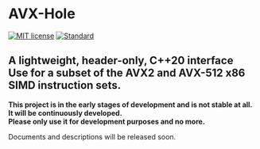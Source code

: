 # AVX-Hole

[![MIT license](https://img.shields.io/badge/License-MIT-brightgreen.svg)](https://github.com/PariKhaleghi/AVX-Hole/blob/master/LICENSE)
[![Standard](https://img.shields.io/badge/C%2B%2B-20-blue.svg)](https://en.wikipedia.org/wiki/C%2B%2B#Standardization)

A lightweight, header-only, C++20 interface \
Use for a subset of the AVX2 and AVX-512 x86 SIMD instruction sets.
---
**This project is in the early stages of development and is not stable at all.** \
**It will be continuously developed.** \
**Please only use it for development purposes and no more.**

Documents and descriptions will be released soon.
